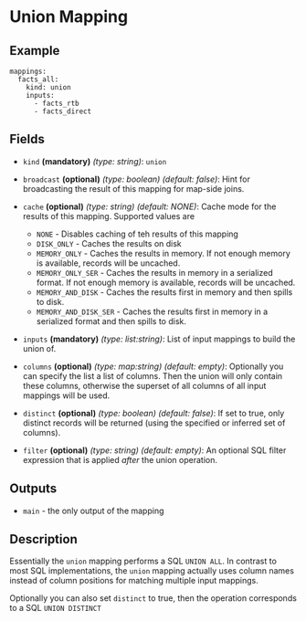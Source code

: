 
# Union Mapping

## Example

```
mappings:
  facts_all:
    kind: union
    inputs:
      - facts_rtb
      - facts_direct
```


## Fields
* `kind` **(mandatory)** *(type: string)*: `union`

* `broadcast` **(optional)** *(type: boolean)* *(default: false)*: 
Hint for broadcasting the result of this mapping for map-side joins.

* `cache` **(optional)** *(type: string)* *(default: NONE)*:
Cache mode for the results of this mapping. Supported values are
  * `NONE` - Disables caching of teh results of this mapping
  * `DISK_ONLY` - Caches the results on disk
  * `MEMORY_ONLY` - Caches the results in memory. If not enough memory is available, records will be uncached.
  * `MEMORY_ONLY_SER` - Caches the results in memory in a serialized format. If not enough memory is available, records will be uncached.
  * `MEMORY_AND_DISK` - Caches the results first in memory and then spills to disk.
  * `MEMORY_AND_DISK_SER` - Caches the results first in memory in a serialized format and then spills to disk.

* `inputs` **(mandatory)** *(type: list:string)*:
List of input mappings to build the union of.

* `columns` **(optional)** *(type: map:string)* *(default: empty)*:
Optionally you can specify the list a list of columns. Then the union will only
contain these columns, otherwise the superset of all columns of all input mappings
will be used.

* `distinct` **(optional)** *(type: boolean)* *(default: false)*:
 If set to true, only distinct records will be returned (using the specified or inferred set 
 of columns).

* `filter` **(optional)** *(type: string)* *(default: empty)*:
An optional SQL filter expression that is applied *after* the union operation.


## Outputs
* `main` - the only output of the mapping


## Description

Essentially the `union` mapping performs a SQL `UNION ALL`. In contrast to most SQL 
implementations, the `union` mapping actually uses column names instead of column positions
for matching multiple input mappings. 

Optionally you can also set `distinct` to true, then the operation corresponds to a SQL
`UNION DISTINCT`
